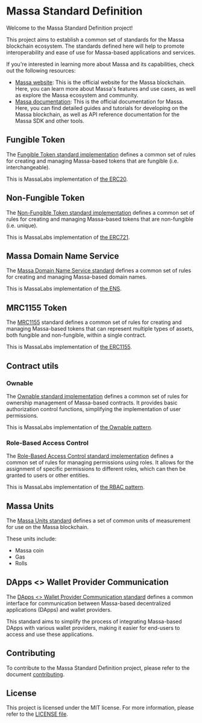# Massa Standard Definition

Welcome to the Massa Standard Definition project!

This project aims to establish a common set of standards for the Massa blockchain ecosystem. The standards defined here will help to promote interoperability and ease of use for Massa-based applications and services.

If you're interested in learning more about Massa and its capabilities, check out the following resources:

- [Massa website](https://massa.net): This is the official website for the Massa blockchain. Here, you can learn more about Massa's features and use cases, as well as explore the Massa ecosystem and community.
- [Massa documentation](https://docs.massa.net/): This is the official documentation for Massa. Here, you can find detailed guides and tutorials for developing on the Massa blockchain, as well as API reference documentation for the Massa SDK and other tools.

## Fungible Token

The [Fungible Token standard implementation](smart-contracts/assembly/contracts/MRC20) defines a common set of rules for creating and managing Massa-based tokens that are fungible (i.e. interchangeable).

This is MassaLabs implementation of [the ERC20](https://ethereum.org/en/developers/docs/standards/tokens/erc-20/).

## Non-Fungible Token

The [Non-Fungible Token standard implementation](smart-contracts/assembly/contracts/MRC721) defines a common set of rules for creating and managing Massa-based tokens that are non-fungible (i.e. unique).

This is MassaLabs implementation of [the ERC721](https://ethereum.org/en/developers/docs/standards/tokens/erc-721/).

## Massa Domain Name Service

The [Massa Domain Name Service standard](smart-contracts/assembly/contracts/dns/dns.ts) defines a common set of rules for creating and managing Massa-based domain names.

This is MassaLabs implementation of [the ENS](https://docs.ens.domains/).

## MRC1155 Token

The [MRC1155](smart-contracts/assembly/contracts/MRC1155/) standard defines a common set of rules for creating and managing Massa-based tokens that can represent multiple types of assets, both fungible and non-fungible, within a single contract.

This is MassaLabs implementation of [the ERC1155](https://eips.ethereum.org/EIPS/eip-1155).

## Contract utils

### Ownable

The [Ownable standard implementation](smart-contracts/assembly/contracts/utils/ownership.ts) defines a common set of rules for ownership management of Massa-based contracts. It provides basic authorization control functions, simplifying the implementation of user permissions.

This is MassaLabs implementation of [the Ownable pattern](https://docs.openzeppelin.com/contracts/4.x/access-control#ownership-and-ownable).

### Role-Based Access Control

The [Role-Based Access Control standard implementation](smart-contracts/assembly/contracts/utils/accessControl.ts) defines a common set of rules for managing permissions using roles. It allows for the assignment of specific permissions to different roles, which can then be granted to users or other entities.

This is MassaLabs implementation of [the RBAC pattern](https://docs.openzeppelin.com/contracts/4.x/access-control#role-based-access-control).

## Massa Units

The [Massa Units standard](units.md) defines a set of common units of measurement for use on the Massa blockchain.

These units include:

- Massa coin
- Gas
- Rolls

## DApps <> Wallet Provider Communication

The [DApps <> Wallet Provider Communication standard](wallet/dapps-communication.md) defines a common interface for communication between Massa-based decentralized applications (DApps) and wallet providers.

This standard aims to simplify the process of integrating Massa-based DApps with various wallet providers, making it easier for end-users to access and use these applications.

## Contributing

To contribute to the Massa Standard Definition project, please refer to the document [contributing](CONTRIBUTING.md).

## License

This project is licensed under the MIT license. For more information, please refer to the [LICENSE file](LICENCE).
